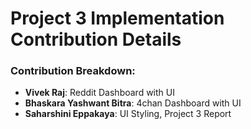 # Project 3 Implementation Contribution Details

### Contribution Breakdown:

- **Vivek Raj**: Reddit Dashboard with UI
- **Bhaskara Yashwant Bitra**: 4chan Dashboard with UI
- **Saharshini Eppakaya**: UI Styling, Project 3 Report
